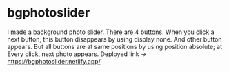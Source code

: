 # bgphotoslider
I made a background photo slider. There are 4 buttons.
When you click a next button, this button disappears by using display none.
And other button appears.
But all buttons are at same positions by using position absolute;
at Every click, next photo appears.
Deployed link -> https://bgphotoslider.netlify.app/
